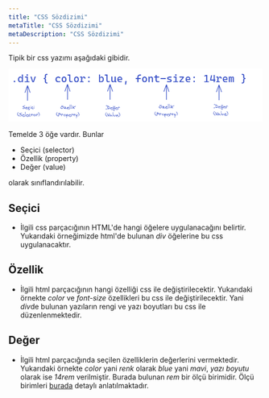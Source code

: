 ```yaml
---
title: "CSS Sözdizimi"
metaTitle: "CSS Sözdizimi"
metaDescription: "CSS Sözdizimi"
---
```

Tipik bir css yazımı aşağıdaki gibidir.

![CSS Sözdizimi](./images/syntax.png)


Temelde 3 öğe vardır. Bunlar

- Seçici (selector)
- Özellik (property)
- Değer (value)

olarak sınıflandırılabilir.

 ## Seçici

- İlgili css parçacığının HTML'de hangi öğelere uygulanacağını belirtir. Yukarıdaki örneğimizde html'de bulunan *div* öğelerine bu css uygulanacaktır.  

 ## Özellik

 - İlgili html parçacığının hangi özelliği css ile değiştirilecektir. Yukarıdaki örnekte *color* ve *font-size* özellikleri bu css ile değiştirilecektir. Yani *div*de bulunan yazıların rengi ve yazı boyutları bu css ile düzenlenmektedir. 

 ## Değer

 - İlgili html parçacığında seçilen özelliklerin değerlerini vermektedir. Yukarıdaki örnekte *color* yani *renk* olarak *blue* yani *mavi*, *yazı boyutu* olarak ise *14rem* verilmiştir. Burada bulunan *rem* bir ölçü birimidir. Ölçü birimleri [burada](./olcu_birimleri) detaylı anlatılmaktadır.